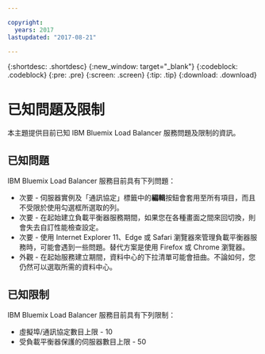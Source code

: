 ```yaml
---

copyright:
  years: 2017
lastupdated: "2017-08-21"

---
```


{:shortdesc: .shortdesc}
{:new_window: target="_blank"}
{:codeblock: .codeblock}
{:pre: .pre}
{:screen: .screen}
{:tip: .tip}
{:download: .download}

# 已知問題及限制
本主題提供目前已知 IBM Bluemix  Load Balancer 服務問題及限制的資訊。

## 已知問題
IBM Bluemix  Load Balancer 服務目前具有下列問題：

* 次要 - 伺服器實例及「通訊協定」標籤中的**編輯**按鈕會套用至所有項目，而且不受限於使用勾選框所選取的列。 
* 次要 - 在起始建立負載平衡器服務期間，如果您在各種畫面之間來回切換，則會失去自訂性能檢查設定。
* 次要 - 使用 Internet Explorer 11、Edge 或 Safari 瀏覽器來管理負載平衡器服務時，可能會遇到一些問題。替代方案是使用 Firefox 或 Chrome 瀏覽器。 
* 外觀 - 在起始服務建立期間，資料中心的下拉清單可能會扭曲。不論如何，您仍然可以選取所需的資料中心。

## 已知限制
IBM Bluemix  Load Balancer 服務目前具有下列限制：

* 虛擬埠/通訊協定數目上限 - 10
* 受負載平衡器保護的伺服器數目上限 - 50
